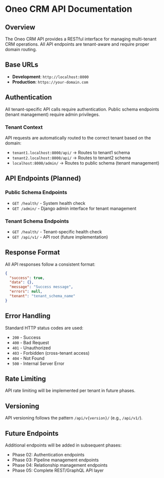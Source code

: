 # Oneo CRM API Documentation

## Overview

The Oneo CRM API provides a RESTful interface for managing multi-tenant CRM operations. All API endpoints are tenant-aware and require proper domain routing.

## Base URLs

- **Development**: `http://localhost:8000`
- **Production**: `https://your-domain.com`

## Authentication

All tenant-specific API calls require authentication. Public schema endpoints (tenant management) require admin privileges.

### Tenant Context

API requests are automatically routed to the correct tenant based on the domain:
- `tenant1.localhost:8000/api/` → Routes to tenant1 schema
- `tenant2.localhost:8000/api/` → Routes to tenant2 schema
- `localhost:8000/admin/` → Routes to public schema (tenant management)

## API Endpoints (Planned)

### Public Schema Endpoints
- `GET /health/` - System health check
- `GET /admin/` - Django admin interface for tenant management

### Tenant Schema Endpoints  
- `GET /health/` - Tenant-specific health check
- `GET /api/v1/` - API root (future implementation)

## Response Format

All API responses follow a consistent format:

```json
{
  "success": true,
  "data": {},
  "message": "Success message",
  "errors": null,
  "tenant": "tenant_schema_name"
}
```

## Error Handling

Standard HTTP status codes are used:
- `200` - Success
- `400` - Bad Request
- `401` - Unauthorized
- `403` - Forbidden (cross-tenant access)
- `404` - Not Found
- `500` - Internal Server Error

## Rate Limiting

API rate limiting will be implemented per tenant in future phases.

## Versioning

API versioning follows the pattern `/api/v{version}/` (e.g., `/api/v1/`).

## Future Endpoints

Additional endpoints will be added in subsequent phases:
- Phase 02: Authentication endpoints
- Phase 03: Pipeline management endpoints
- Phase 04: Relationship management endpoints
- Phase 05: Complete REST/GraphQL API layer